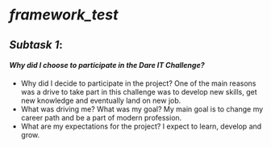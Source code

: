 # **_framework_test_**


## _Subtask_ _1_: 
#### _Why did I choose to participate in the Dare IT Challenge?_

* Why did I decide to participate in the project?
  One of the main reasons was a drive to take part in this challenge was to develop new skills, get new knowledge and eventually land on new job. 
* What was driving me? What was my goal?
  My main goal is to change my career path and be a part of modern profession.
* What are my expectations for the project? 
  I expect to learn, develop and grow.